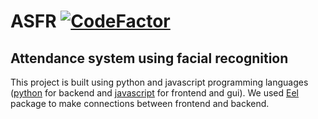 # ASFR [![CodeFactor](https://www.codefactor.io/repository/github/everlookneversee/asfr/badge)](https://www.codefactor.io/repository/github/everlookneversee/asfr)

## Attendance system using facial recognition
This project is built using python and javascript programming languages
([python][python] for backend and [javascript][javascript] for frontend and gui).
We used [Eel][eel] package to make connections between frontend and backend.



[python]: https://python.org
[javascript]: https://javascript.com
[eel]: https://github.com/ChrisKnott/Eel